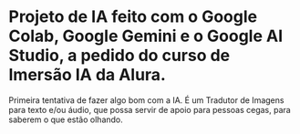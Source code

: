 # Projeto de IA feito com o Google Colab, Google Gemini e o Google AI Studio, a pedido do curso de Imersão IA da Alura.

Primeira tentativa de fazer algo bom com a IA. É um Tradutor de Imagens para texto e/ou áudio, que possa servir de apoio para pessoas cegas, para saberem o que estão olhando.

